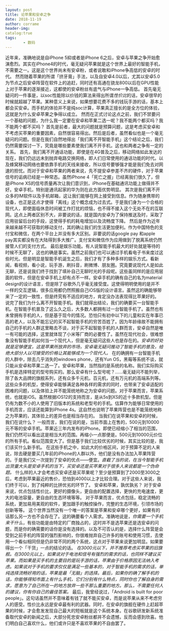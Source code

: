 ```yaml
---
layout: post
title: 论苹果和安卓之争
date: 2018-11-19
author: corrame
header-img:
catalog:true
tags:
		- 数码
---
```

近年来，准确地说是自iPhone 5抑或者是iPhone 6之后，安卓与苹果之争开始愈演愈烈。其实在iPhone4的时代，毫无疑问苹果就是这个世界上最好的智能手机，不需要之一。这是这个世界尚未有安卓粉，或者说敢和iPhone争高低的安卓的时代。
然而随着苹果的所谓「挤牙膏」手法，以及自安卓4.0以后，尤其以安卓5.0为节点之后安卓阵营在软件上的追赶，同时还有高通在骁龙800以后在GPU性能上对于苹果的逐渐接近，这都使的安卓粉丝有底气与iPhone一争高低。
首先毫无疑问的一件事是，以soc性能除以价钱的算法来得出所谓*性价比*的话，安卓很早的时候就超越了苹果。某种意义上来说，如果想要花费不多的钱玩手游的话，基本上都会买安卓。而手机的体验并不是纯soc计算，苹果真正擅长的是全方位的体验，这就是为什么安卓苹果之争得以成立。
然而在正式讨论这点之前，我们不禁要问一个基础的问题，为什么我一定要在安卓和苹果二选一呢？我不能两个都买吗？我不能两个都不买吗？
首先是前者，最大的问题就是预算问题，这是考虑买安卓和不考虑买苹果的重要因素，自然很容易得出。然后是后者，虽然看似也是一个毫无疑问的问题。但是在我们自然地得出「我们离不开智能手机」这个结论之后，我们仍然需要探讨一下，究竟是哪些要素使我们离不开手机，这也和两者之争有一定的关系。
首先，我们离不开通话功能，即使是在4G普及之后，移动网络如此发达的现在，我们仍远远未到抛弃电路交换网络，即人们日常使用的通话功能的时代。以及蜂窝移动网络也要依靠手机的天线来接收，所以信号要够强才能是我们免去对网速的担忧。而对于安卓和苹果的两者来说，先不提安卓参差不齐的硬件，对于苹果信号的诟病已经是一种常态。虽然iPhone 4「死亡之握」已经离我们很久了，但是iPhone XS的信号质量再次让我们意识到，iPhone在基础通讯功能上做得并不好。安卓手机，特别是通讯起家的华为则在此方面优势明显。
其次是我们离不开众多的IM软件以及手机邮箱，这让我们能够在网上接受到信息。作为随身携带的设备，也正是这点才使得「离线」这个概念成为过去式。于是我们身为一个合格的现代人，即使面临休息时间被工作打扰的烦恼，也不得不接入这个无处不在的互联网。这点上两者区别不大，非要说的话，就是国内安卓为了保持推送及时，采取了应用驻留后台的手段，这使得手机的耗电增加以及流畅度下降。
然后是作为近年来越来越不可获取的移动支付，其的确让我们的生活更加便利。作为中国特色的支付宝和微信，在两个平台上并没有多大区别。非要说的话google pay 和apple pay其实都没有在大陆得到多大推广。支付宝和微信作为应用做到了脱离系统仍然接管人们的支付方式。
最后是娱乐功能。有人说智能手机最大的好处就是等待的时候不无聊了，这也的确是事实。虽然之前我们也可以通过手机看电子书来度过这些时光。但是明显是智能手机诞生之后，我们才有了多种多样的娱乐方式。看新闻，看视频，看小说，玩手游，刷抖音，刷微博、朋友圈。究竟要说现代人是如此无聊，还是说我们终于找到了填补自己无聊时光的手段呢。这些虽同样的是应用层面的软件，但是在安卓手机上却有点不一样。安卓手机的确有自己的名为material design的设计语言，但是除了谷歌外几乎毫无接受度。这使得明明使用的是并不一样的交互逻辑，很多应用都仍然照搬自己iOS版的设计语言。虽然这的确能够带来了一定的一致性，但是终究有不适应的地方，肯定没办法表现得比苹果好的。
说完了我们为什么离不开智能手机。我们就得出结论，我们的确要买一台智能手机。在智能手机普及了这么久之后，大多数人都拥有过一台智能手机了。虽然也有未曾拥有手机的人，但是基于现今的情况。恐怕只有初中以下的儿童和实在年事已高的老人，以及不能忘记的买不起智能手机的穷苦百姓了。因为年龄缘故不能拥有自己的手机的人群这里略去不谈，对于买不起智能手机的人群而言，安卓自然是唯一有可能的选择，这里就体现了小米等厂商的必要性了。虽然在现代社会，很难想象没有智能手机如何当一个现代人，但是毫无疑问这些人也是存在的。*安卓的好处就是足够便宜，这是苹果所放弃的市场，安卓毫无疑问推动了智能手机的普及，给绝大部分人以可接受的价格让其能够成为一个现代人。*
在的确拥有一台智能手机的人群中，除去几乎消失的windows phone，还有Yun OS，黑莓等系统不谈，就只能从安卓和苹果二选一了。安卓和苹果，当然指的是系统的名称。我们实际购买手机是选择特定的型号购买的。那么安卓有什么型号呢？……毫无疑问不能列举，除了各大品牌的旗舰系列，还有众多千元机，百元机，还有万元机的高端系列等。这些众多的机型，使得安卓能够满足各种各样的需求的同时，也带来了安卓适配的困难的问题，以及体验上并不能笼统地称之为安卓的问题。对于苹果而言，苹果系统，也就是iOS。虽然根据iOS12的支持而言，是从5s到XS的近十多款机型。但是仍有为数不小的人使用了旧版本的系统和老型号的手机。估算作为能够日常使用的手机而言，应该还能算到iPhone 4s。这自然也说明了苹果阵营也是不能笼统地称之为苹果的，其体验上的差异也是相当存在的。
当我们在说苹果和安卓的时候，我们在说什么？
一般而言，我们在说的是，当前市面上在售的，500元到10000元不等的安卓手机。苹果近三年内发布的iPhone。即使已经缩小了相当的范围，我们仍然可以看出这是相当大的范围。再缩小一点那便是。500元到10000元价位的所有手机。看似范围变大了。但是基于我们比较优劣的时候，其实比较的是，我们该买什么新手机。
在这些手机之中，如此大的价格区间，对于预算不足的人来说，除去硬是要买几年前的iPhone的人群以外，他们是没有办法加入苹果阵营的。于是我们又一次提到了安卓的优点——便宜。*直截了当的说，在当今智能手机出货量大头是安卓手机的当下，买安卓还是买苹果对于很多人来说都是一个伪命题。*
什么样的人才会考虑买安卓还是买苹果呢？至少是预算到了2000至3000之后，考虑到苹果最近的售价，恐怕到4000以上才比较合理。对于这些人来说，我们终于可以，到了纯粹的比拼优劣的环节了。
安卓和苹果，孰优孰劣？
对于安卓来说，优点包括性价比，更好的摄像头，更自由的配置选择，更快的充电速度，更大的电池容量，更自由的生态环境等等。
对于苹果而言，优点包括，稳定流畅的系统，更加易用美观的软件，更加跟手的触控操作，完整的生态环境，引领市场的创新等等。
这个世界当然没有一个唯一的答案是苹果和安卓哪个更好，如果有的话那么另一方也不会存在了。这的确要看个人需求。准确地说是，*你需要一个手机来干什么*，有些功能是由特定的厂商独占的，这时并不是选苹果还是选安卓的问题，而是你的确需要的话你是没有选择的。以及不可否认的是，选择什么阵营是会受到之前手机的阵营的强烈影响的，你很难抛弃自己许多的账号和使用习惯，去使用一个看似相同但是仍非常不同的两个系统，这点对于苹果来说更加明显。如果要得出一个「干货」一点的结论的话。
*在3000元以下，并不推荐考虑买苹果的旧旗舰。在3000元以上，如果说对于电池和信号有强烈的需求的话，也同样不建议买苹果。而如果是买手机的主要目的是玩手游的话，苹果由于价格原因无法纳入考虑。如果说对于手机的要求仅仅是满足一些基本的，对于智能手机的需求的话，单纯选择流畅好用的话，苹果是最「无脑」的选择。最后，如果你的确了解手机的话，你能够得知市面上有什么手机，它们分别有什么特点，同时你也了解自身的需求，愿意为了自己所在一的地方放弃一些不那么重要的地方。那么，不需要任何人的建议，你有你自己的最佳答案。*
最后，我曾经说过，「Android is built for poor people」。这句话虽然并不意味着有钱了就不能买安卓，而是说苹果从来不考虑穷人的感受。性价比永远是安卓最有利的武器。同时，在安卓的旗舰在硬件上赶超苹果的时候，才会愈发发现自己最大的短板就是这个系统本身。在谷歌研发新系统准备取代安卓的新闻之后，大部分死忠安卓粉丝都并不会遗憾，反而会感到欣喜。他们明白自己喜欢什么，他们或许只是不喜欢苹果的不自由罢了。
